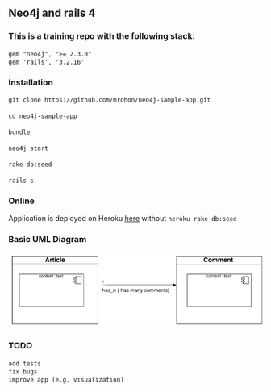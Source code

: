 
## Neo4j and rails 4 


### This is a training repo with the following stack:

    gem "neo4j", ">= 2.3.0"
    gem 'rails', '3.2.16'



### Installation


    git clone https://github.com/mrohon/neo4j-sample-app.git

    cd neo4j-sample-app

    bundle

    neo4j start

    rake db:seed

    rails s


### Online


   Application is deployed on Heroku [here](http://rohonneo4j.herokuapp.com/) without `heroku rake db:seed`


### Basic UML Diagram

![UML Diagram](./uml.png)



### TODO

    add tests
    fix bugs
    improve app (e.g. visualization)
    





